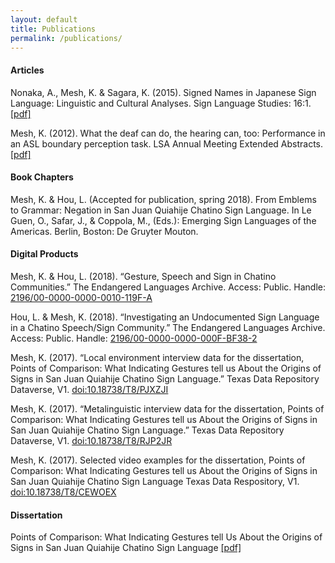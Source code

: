 ```yaml
---
layout: default
title: Publications
permalink: /publications/
---
```


#### **Articles**

Nonaka, A., Mesh, K. & Sagara, K. (2015). Signed Names in Japanese Sign Language: 
Linguistic and Cultural Analyses. Sign Language Studies: 16:1. [[pdf]](SN_JSL.pdf) 


Mesh, K. (2012). What the deaf can do, the hearing can, too: Performance in an ASL 
boundary perception task. LSA Annual Meeting Extended Abstracts. 
[[pdf]](2012_LSA_Abstract.pdf)

#### **Book Chapters**

Mesh, K. & Hou, L. (Accepted for publication, spring 2018). From Emblems to Grammar: 
Negation in San Juan Quiahije Chatino Sign Language. In Le Guen, O., Safar, J., & Coppola,
 M., (Eds.): Emerging Sign Languages of the Americas. Berlin, Boston: De Gruyter Mouton. 


#### **Digital Products**

Mesh, K. & Hou, L. (2018). “Gesture, Speech and Sign in Chatino Communities.” 
The Endangered Languages Archive. Access: Public. Handle: [2196/00-0000-0000-0010-119F-A](http://hdl.handle.net/2196/00-0000-0000-0010-119F-A)

Hou, L. & Mesh, K.  (2018). “Investigating an Undocumented Sign Language in a Chatino Speech/Sign Community.” 
The Endangered Languages Archive. Access: Public. Handle: [2196/00-0000-0000-000F-BF38-2](http://hdl.handle.net/2196/00-0000-0000-000F-BF38-2)

Mesh, K. (2017). “Local environment interview data for the dissertation, Points of Comparison: 
What Indicating Gestures tell us About the Origins of Signs in San Juan Quiahije Chatino Sign Language.” Texas Data Repository Dataverse, V1. 
[doi:10.18738/T8/PJXZJI](https://doi.org/doi:10.18738/T8/RJP2JR)

Mesh, K. (2017). “Metalinguistic interview data for the dissertation, Points of Comparison: 
What Indicating Gestures tell us About the Origins of Signs in San Juan Quiahije Chatino Sign Language.” 
Texas Data Repository Dataverse, V1. [doi:10.18738/T8/RJP2JR](https://doi.org/doi:10.18738/T8/RJP2JR)

Mesh, K. (2017). Selected video examples for the dissertation, Points of Comparison: What Indicating 
Gestures tell us About the Origins of Signs in San Juan Quiahije Chatino Sign Language
Texas Data Respository, V1. [doi:10.18738/T8/CEWOEX](https://doi.org/doi:10.18738/T8/CEWOEX)

  

#### **Dissertation**

Points of Comparison: What Indicating Gestures tell
Us About the Origins of Signs in San Juan Quiahije
Chatino Sign Language [[pdf]](Mesh_Thesis_2017-12-20.pdf)